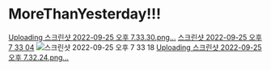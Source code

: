 # MoreThanYesterday!!!
[Uploading 스크린샷 2022-09-25 오후 7.33.30.png…]()
[스크린샷 2022-09-25 오후 7 33 04](https://user-images.githubusercontent.com/60123823/192139196-905bea6b-2006-4969-823a-6fdd0e5b16ca.png)
![스크린샷 2022-09-25 오후 7 33 18](https://user-images.githubusercontent.com/60123823/192139198-0b19a0d6-e82c-45c1-af65-41c4014f7bb2.png)
[Uploading 스크린샷 2022-09-25 오후 7.32.24.png…]()
